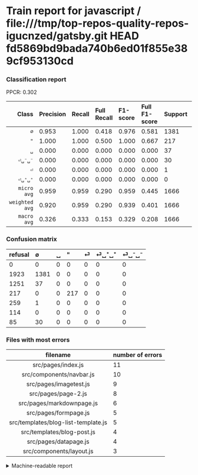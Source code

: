 # Train report for javascript / file:///tmp/top-repos-quality-repos-igucnzed/gatsby.git HEAD fd5869bd9bada740b6ed01f855e389cf953130cd

### Classification report

PPCR: 0.302

| Class | Precision | Recall | Full Recall | F1-score | Full F1-score | Support | Full Support | PPCR |
|------:|:----------|:-------|:------------|:---------|:---------|:--------|:-------------|:-----|
| `∅` | 0.953| 1.000| 0.418| 0.976| 0.581| 1381| 3304| 0.418 |
| `"` | 1.000| 1.000| 0.500| 1.000| 0.667| 217| 434| 0.500 |
| `␣` | 0.000| 0.000| 0.000| 0.000| 0.000| 37| 1288| 0.029 |
| `⏎␣⁻␣⁻` | 0.000| 0.000| 0.000| 0.000| 0.000| 30| 115| 0.261 |
| `⏎` | 0.000| 0.000| 0.000| 0.000| 0.000| 1| 260| 0.004 |
| `⏎␣⁺␣⁺` | 0.000| 0.000| 0.000| 0.000| 0.000| 0| 114| 0.000 |
| `micro avg` | 0.959| 0.959| 0.290| 0.959| 0.445| 1666| 5515| 0.302 |
| `weighted avg` | 0.920| 0.959| 0.290| 0.939| 0.401| 1666| 5515| 0.302 |
| `macro avg` | 0.326| 0.333| 0.153| 0.329| 0.208| 1666| 5515| 0.302 |

### Confusion matrix

|refusal|  ∅| ␣| "| ⏎| ⏎␣⁺␣⁺| ⏎␣⁻␣⁻| 
|:---|:---|:---|:---|:---|:---|:---|
|0 |0 |0 |0 |0 |0 |0 |
|1923 |1381 |0 |0 |0 |0 |0 |
|1251 |37 |0 |0 |0 |0 |0 |
|217 |0 |0 |217 |0 |0 |0 |
|259 |1 |0 |0 |0 |0 |0 |
|114 |0 |0 |0 |0 |0 |0 |
|85 |30 |0 |0 |0 |0 |0 |

### Files with most errors

| filename | number of errors|
|:----:|:-----|
| src/pages/index.js | 11 |
| src/components/navbar.js | 10 |
| src/pages/imagetest.js | 9 |
| src/pages/page-2.js | 8 |
| src/pages/markdownpage.js | 6 |
| src/pages/formpage.js | 5 |
| src/templates/blog-list-template.js | 5 |
| src/templates/blog-post.js | 4 |
| src/pages/datapage.js | 4 |
| src/components/layout.js | 3 |

<details>
    <summary>Machine-readable report</summary>
```json
{
  "cl_report": {"\"": {"f1-score": 1.0, "precision": 1.0, "recall": 1.0, "support": 217}, "macro avg": {"f1-score": 0.32932862190812723, "precision": 0.3255118472509777, "recall": 0.3333333333333333, "support": 1666}, "micro avg": {"f1-score": 0.9591836734693877, "precision": 0.9591836734693877, "recall": 0.9591836734693877, "support": 1666}, "weighted avg": {"f1-score": 0.9392658830316578, "precision": 0.9202828129181279, "recall": 0.9591836734693877, "support": 1666}, "\u2205": {"f1-score": 0.9759717314487631, "precision": 0.9530710835058661, "recall": 1.0, "support": 1381}, "\u23ce": {"f1-score": 0.0, "precision": 0.0, "recall": 0.0, "support": 1}, "\u23ce\u2423\u207a\u2423\u207a": {"f1-score": 0.0, "precision": 0.0, "recall": 0.0, "support": 0}, "\u23ce\u2423\u207b\u2423\u207b": {"f1-score": 0.0, "precision": 0.0, "recall": 0.0, "support": 30}, "\u2423": {"f1-score": 0.0, "precision": 0.0, "recall": 0.0, "support": 37}},
  "cl_report_full": {"\"": {"f1-score": 0.6666666666666666, "precision": 1.0, "recall": 0.5, "support": 434}, "macro avg": {"f1-score": 0.2079622226897632, "precision": 0.3255118472509777, "recall": 0.15299636803874092, "support": 5515}, "micro avg": {"f1-score": 0.4450633616487955, "precision": 0.9591836734693877, "recall": 0.2897552130553037, "support": 5515}, "weighted avg": {"f1-score": 0.4006001394865879, "precision": 0.6496730480332514, "recall": 0.2897552130553037, "support": 5515}, "\u2205": {"f1-score": 0.5811066694719125, "precision": 0.9530710835058661, "recall": 0.4179782082324455, "support": 3304}, "\u23ce": {"f1-score": 0.0, "precision": 0.0, "recall": 0.0, "support": 260}, "\u23ce\u2423\u207a\u2423\u207a": {"f1-score": 0.0, "precision": 0.0, "recall": 0.0, "support": 114}, "\u23ce\u2423\u207b\u2423\u207b": {"f1-score": 0.0, "precision": 0.0, "recall": 0.0, "support": 115}, "\u2423": {"f1-score": 0.0, "precision": 0.0, "recall": 0.0, "support": 1288}},
  "ppcr": 0.30208522212148686
}
```
</details>
